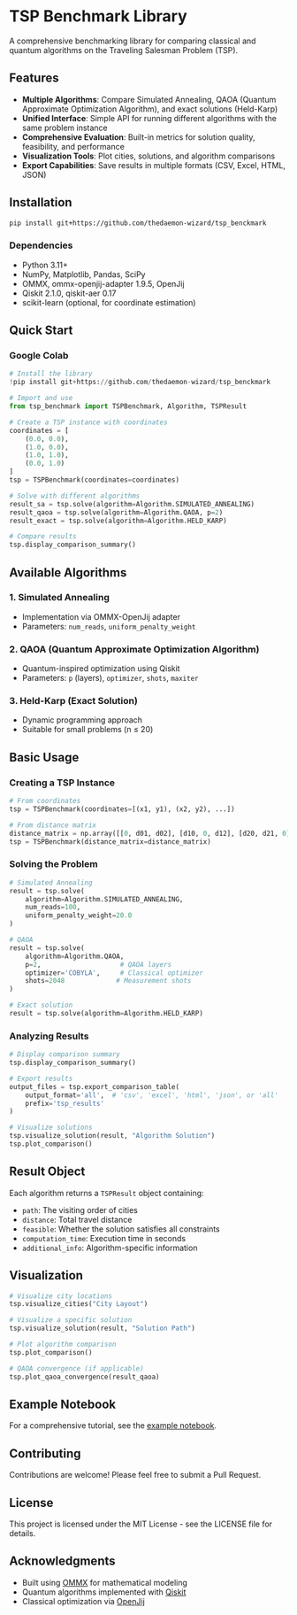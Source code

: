 # TSP Benchmark Library

A comprehensive benchmarking library for comparing classical and quantum algorithms on the Traveling Salesman Problem (TSP).

## Features

- **Multiple Algorithms**: Compare Simulated Annealing, QAOA (Quantum Approximate Optimization Algorithm), and exact solutions (Held-Karp)
- **Unified Interface**: Simple API for running different algorithms with the same problem instance
- **Comprehensive Evaluation**: Built-in metrics for solution quality, feasibility, and performance
- **Visualization Tools**: Plot cities, solutions, and algorithm comparisons
- **Export Capabilities**: Save results in multiple formats (CSV, Excel, HTML, JSON)

## Installation

```bash
pip install git+https://github.com/thedaemon-wizard/tsp_benckmark
```

### Dependencies

- Python 3.11+
- NumPy, Matplotlib, Pandas, SciPy
- OMMX, ommx-openjij-adapter 1.9.5, OpenJij
- Qiskit 2.1.0, qiskit-aer 0.17
- scikit-learn (optional, for coordinate estimation)

## Quick Start

### Google Colab

```python
# Install the library
!pip install git+https://github.com/thedaemon-wizard/tsp_benckmark

# Import and use
from tsp_benchmark import TSPBenchmark, Algorithm, TSPResult

# Create a TSP instance with coordinates
coordinates = [
    (0.0, 0.0),
    (1.0, 0.0),
    (1.0, 1.0),
    (0.0, 1.0)
]
tsp = TSPBenchmark(coordinates=coordinates)

# Solve with different algorithms
result_sa = tsp.solve(algorithm=Algorithm.SIMULATED_ANNEALING)
result_qaoa = tsp.solve(algorithm=Algorithm.QAOA, p=2)
result_exact = tsp.solve(algorithm=Algorithm.HELD_KARP)

# Compare results
tsp.display_comparison_summary()
```

## Available Algorithms

### 1. Simulated Annealing
- Implementation via OMMX-OpenJij adapter
- Parameters: `num_reads`, `uniform_penalty_weight`

### 2. QAOA (Quantum Approximate Optimization Algorithm)
- Quantum-inspired optimization using Qiskit
- Parameters: `p` (layers), `optimizer`, `shots`, `maxiter`

### 3. Held-Karp (Exact Solution)
- Dynamic programming approach
- Suitable for small problems (n ≤ 20)

## Basic Usage

### Creating a TSP Instance

```python
# From coordinates
tsp = TSPBenchmark(coordinates=[(x1, y1), (x2, y2), ...])

# From distance matrix
distance_matrix = np.array([[0, d01, d02], [d10, 0, d12], [d20, d21, 0]])
tsp = TSPBenchmark(distance_matrix=distance_matrix)
```

### Solving the Problem

```python
# Simulated Annealing
result = tsp.solve(
    algorithm=Algorithm.SIMULATED_ANNEALING,
    num_reads=100,
    uniform_penalty_weight=20.0
)

# QAOA
result = tsp.solve(
    algorithm=Algorithm.QAOA,
    p=2,                    # QAOA layers
    optimizer='COBYLA',     # Classical optimizer
    shots=2048             # Measurement shots
)

# Exact solution
result = tsp.solve(algorithm=Algorithm.HELD_KARP)
```

### Analyzing Results

```python
# Display comparison summary
tsp.display_comparison_summary()

# Export results
output_files = tsp.export_comparison_table(
    output_format='all',  # 'csv', 'excel', 'html', 'json', or 'all'
    prefix='tsp_results'
)

# Visualize solutions
tsp.visualize_solution(result, "Algorithm Solution")
tsp.plot_comparison()
```

## Result Object

Each algorithm returns a `TSPResult` object containing:
- `path`: The visiting order of cities
- `distance`: Total travel distance
- `feasible`: Whether the solution satisfies all constraints
- `computation_time`: Execution time in seconds
- `additional_info`: Algorithm-specific information

## Visualization

```python
# Visualize city locations
tsp.visualize_cities("City Layout")

# Visualize a specific solution
tsp.visualize_solution(result, "Solution Path")

# Plot algorithm comparison
tsp.plot_comparison()

# QAOA convergence (if applicable)
tsp.plot_qaoa_convergence(result_qaoa)
```

## Example Notebook

For a comprehensive tutorial, see the [example notebook](examples/tsp_benchmark_tutorial.ipynb).

## Contributing

Contributions are welcome! Please feel free to submit a Pull Request.

## License

This project is licensed under the MIT License - see the LICENSE file for details.

## Acknowledgments

- Built using [OMMX](https://github.com/Jij-Inc/ommx) for mathematical modeling
- Quantum algorithms implemented with [Qiskit](https://qiskit.org/)
- Classical optimization via [OpenJij](https://github.com/OpenJij/OpenJij)

